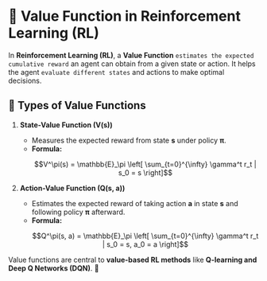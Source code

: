 # 📌 Value Function in Reinforcement Learning (RL)

In **Reinforcement Learning (RL)**, a **Value Function** `estimates the expected cumulative reward` an agent can obtain from a given state or action. 
It helps the agent `evaluate different states` and actions to make optimal decisions.

## 🔹 Types of Value Functions

1. **State-Value Function (V(s))**  
   - Measures the expected reward from state **s** under policy **π**.  
   - **Formula:**  
     ```math
     V^\pi(s) = \mathbb{E}_\pi \left[ \sum_{t=0}^{\infty} \gamma^t r_t | s_0 = s \right]
     ```

2. **Action-Value Function (Q(s, a))**  
   - Estimates the expected reward of taking action **a** in state **s** and following policy **π** afterward.  
   - **Formula:**  
     ```math
     Q^\pi(s, a) = \mathbb{E}_\pi \left[ \sum_{t=0}^{\infty} \gamma^t r_t | s_0 = s, a_0 = a \right]
     ```

Value functions are central to **value-based RL methods** like **Q-learning and Deep Q Networks (DQN)**. 🚀
